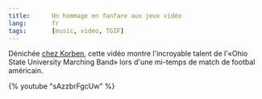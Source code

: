 ```yaml
---
title:      Un hommage en fanfare aux jeux vidéo
lang:       fr
tags:       [music, video, TGIF]
---
```


Dénichée [chez Korben](http://korben.info/mais-ou-sont-les-majorettes.html), cette vidéo montre l'incroyable talent de l'«Ohio State University Marching Band» lors d'une mi-temps de match de footbal américain.

{% youtube "sAzzbrFgcUw" %}

